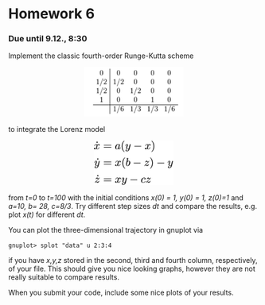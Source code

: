 # Homework 6
### Due until 9.12., 8:30

Implement the classic fourth-order Runge-Kutta scheme

<p align="center">
<img src="stuffy_stuff/rk4.png" width="200">
</p>
to integrate the Lorenz model

<p align="center">
<img src="stuffy_stuff/lorenz.png" width="160">
</p>

from *t=0* to *t=100* with the initial conditions *x(0) = 1, y(0) = 1, z(0)=1*
and *a=10, b= 28, c=8/3*.
Try different step sizes *dt* and compare the results, e.g. plot *x(t)*
for different *dt*.

You can plot the three-dimensional trajectory in gnuplot via
```
gnuplot> splot "data" u 2:3:4
```
if you have *x,y,z* stored in the second, third and fourth column, respectively, of your file. This should give you nice looking graphs, however they are not really suitable to compare results.

When you submit your code, include some nice plots of your results.
